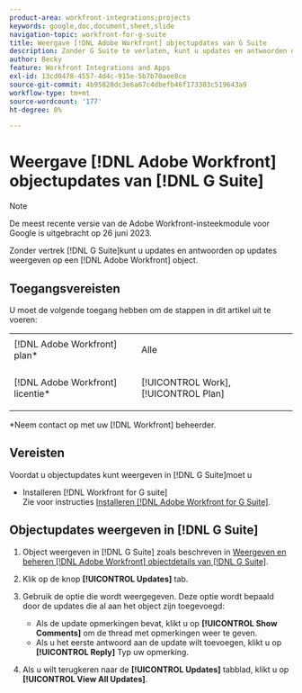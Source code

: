 ```yaml
---
product-area: workfront-integrations;projects
keywords: google,doc,document,sheet,slide
navigation-topic: workfront-for-g-suite
title: Weergave [!DNL Adobe Workfront] objectupdates van G Suite
description: Zonder G Suite te verlaten, kunt u updates en antwoorden op updates op een [!DNL Adobe Workfront] object.
author: Becky
feature: Workfront Integrations and Apps
exl-id: 13cd0478-4557-4d4c-915e-5b7b70aee8ce
source-git-commit: 4b95828dc3e6a67c4dbefb46f173303c519643a9
workflow-type: tm+mt
source-wordcount: '177'
ht-degree: 0%

---
```


# Weergave [!DNL Adobe Workfront] objectupdates van [!DNL G Suite]

>[!NOTE]
>
>De meest recente versie van de Adobe Workfront-insteekmodule voor Google is uitgebracht op 26 juni 2023.

Zonder vertrek [!DNL G Suite]kunt u updates en antwoorden op updates weergeven op een [!DNL Adobe Workfront] object.

## Toegangsvereisten

U moet de volgende toegang hebben om de stappen in dit artikel uit te voeren:

<table style="table-layout:auto"> 
 <col> 
 <col> 
 <tbody> 
  <tr> 
   <td role="rowheader">[!DNL Adobe Workfront] plan*</td> 
   <td> <p>Alle</p> </td> 
  </tr> 
  <tr> 
   <td role="rowheader">[!DNL Adobe Workfront] licentie*</td> 
   <td> <p>[!UICONTROL Work], [!UICONTROL Plan]</p> </td> 
  </tr> 
   </tbody> 
</table>

&#42;Neem contact op met uw [!DNL Workfront] beheerder.

## Vereisten

Voordat u objectupdates kunt weergeven in [!DNL G Suite]moet u

* Installeren [!DNL Workfront for G suite]\
   Zie voor instructies [Installeren [!DNL Adobe Workfront for G Suite]](../../workfront-integrations-and-apps/workfront-for-g-suite/install-workfront-for-gsuite.md).

## Objectupdates weergeven in [!DNL G Suite]

1. Object weergeven in [!DNL G Suite] zoals beschreven in [Weergeven en beheren [!DNL Adobe Workfront] objectdetails van [!DNL G Suite]](../../workfront-integrations-and-apps/workfront-for-g-suite/view-manage-work-item-details-in-gsuite.md).
1. Klik op de knop **[!UICONTROL Updates]** tab.
1. Gebruik de optie die wordt weergegeven. Deze optie wordt bepaald door de updates die al aan het object zijn toegevoegd:

   * Als de update opmerkingen bevat, klikt u op **[!UICONTROL Show Comments]** om de thread met opmerkingen weer te geven.
   * Als u het eerste antwoord aan de update wilt toevoegen, klikt u op **[!UICONTROL Reply]** Typ uw opmerking.

1. Als u wilt terugkeren naar de **[!UICONTROL Updates]** tabblad, klikt u op **[!UICONTROL View All Updates]**.
